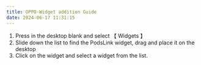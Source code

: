 ```yaml
---
title: OPPO-Widget addition Guide
date: 2024-06-17 11:31:15
---
```

1. Press in the desktop blank and select 【 Widgets 】
2. Slide down the list to find the PodsLink widget, drag and place it on the desktop
3. Click on the widget and select a widget from the list.
